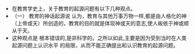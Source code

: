 - 在教育学史上，关于教育的起源问题有以下几种观点。
- （一） 教育的神话起源说
  认为，教育与其他万事万物一样,都是由人格化的神（上帝或天）所创造的，教育的目的就是体现神或天的意志,使人皈依于神或顺从于天。
- 这种观点是
  根本错误的,是非科学的。之所以如此,主要是因为受到当时在人类起源问题上认识水平
  的局限，从而不能正确提出和认识教育的起源问题。